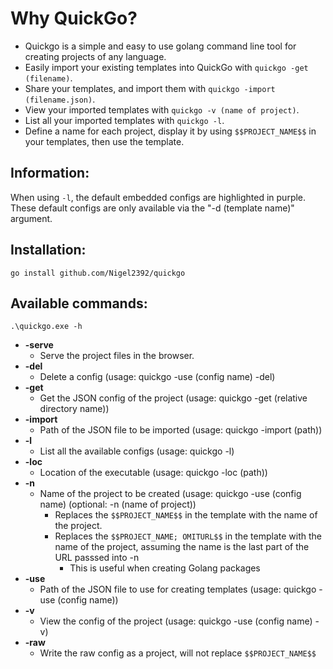 # Why QuickGo?

* Quickgo is a simple and easy to use golang command line tool for creating projects of any language.  
* Easily import your existing templates into QuickGo with `quickgo -get (filename)`.
* Share your templates, and import them with `quickgo -import (filename.json)`.
* View your imported templates with `quickgo -v (name of project)`.
* List all your imported templates with `quickgo -l`.
* Define a name for each project, display it by using `$$PROJECT_NAME$$` in your templates, then use the template.

## Information:
When using `-l`, the default embedded configs are highlighted in purple. 
These default configs are only available via the "-d (template name)" argument.

## Installation:
```
go install github.com/Nigel2392/quickgo
```
## Available commands:
```
.\quickgo.exe -h
```
- **-serve**
  - Serve the project files in the browser.
- **-del**
  - Delete a config (usage: quickgo -use (config name) -del)
- **-get**
  - Get the JSON config of the project (usage: quickgo -get (relative directory name))
- **-import**
  - Path of the JSON file to be imported (usage: quickgo -import (path))
- **-l**    
  - List all the available configs (usage: quickgo -l)
- **-loc**
  - Location of the executable (usage: quickgo -loc (path))
- **-n**
  - Name of the project to be created (usage: quickgo -use (config name) (optional: -n (name of project))
    - Replaces the `$$PROJECT_NAME$$` in the template with the name of the project.
    - Replaces the `$$PROJECT_NAME; OMITURL$$` in the template with the name of the project, assuming the name is the last part of the URL passsed into -n
      - This is useful when creating Golang packages
- **-use**
  - Path of the JSON file to use for creating templates (usage: quickgo -use (config name))
- **-v**
  - View the config of the project (usage: quickgo -use (config name) -v)
- **-raw**
  - Write the raw config as a project, will not replace `$$PROJECT_NAME$$`